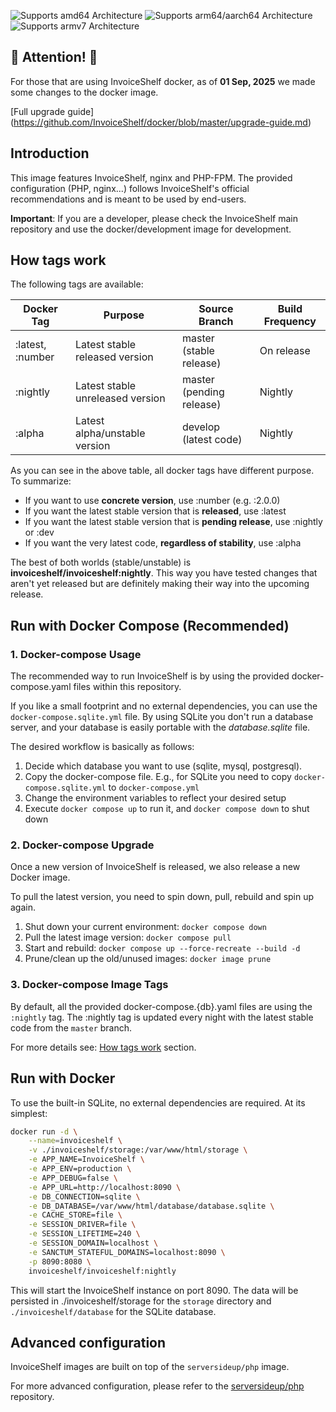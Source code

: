 
![Supports amd64 Architecture][amd64-shield]  ![Supports arm64/aarch64 Architecture][arm64-shield]  ![Supports armv7 Architecture][armv7-shield]

## 📢 Attention! 📢

For those that are using InvoiceShelf docker, as of **01 Sep, 2025** we made some changes to the docker image.

[Full upgrade guide] (https://github.com/InvoiceShelf/docker/blob/master/upgrade-guide.md)

## Introduction

This image features InvoiceShelf, nginx and PHP-FPM. The provided configuration (PHP, nginx...) follows InvoiceShelf's official recommendations and is meant to be used by end-users.

**Important**: If you are a developer, please check the InvoiceShelf main repository and use the docker/development image for development.

## How tags work

The following tags are available:

| Docker Tag       | Purpose | Source Branch            | Build Frequency |
|------------------|--|--------------------------|--|
| :latest, :number | Latest stable released version | master (stable release) | On release |
| :nightly         | Latest stable unreleased version | master (pending release) | Nightly |
| :alpha           | Latest alpha/unstable version | develop (latest code) | Nightly |

As you can see in the above table, all docker tags have different purpose. To summarize:

- If you want to use **concrete version**, use :number (e.g. :2.0.0)
- If you want the latest stable version that is **released**, use :latest
- If you want the latest stable version that is **pending release**, use :nightly or :dev
- If you want the very latest code,  **regardless of stability**, use :alpha

The best of both worlds (stable/unstable) is **invoiceshelf/invoiceshelf:nightly**. This way you have tested changes that aren't yet released but are definitely making their way into the upcoming release.

## Run with Docker Compose (Recommended)

### 1. Docker-compose Usage

The recommended way to run InvoiceShelf is by using the provided docker-compose.yaml files within this repository.

If you like a small footprint and no external dependencies, you can use the `docker-compose.sqlite.yml` file. By using SQLite you don't run a database server, and your database is easily portable with the _database.sqlite_ file.

The desired workflow is basically as follows:

1. Decide which database you want to use (sqlite, mysql, postgresql).
2. Copy the docker-compose file. E.g., for SQLite you need to copy  `docker-compose.sqlite.yml` to `docker-compose.yml`
3. Change the environment variables to reflect your desired setup
4. Execute `docker compose up` to run it, and `docker compose down` to shut down

### 2. Docker-compose Upgrade

Once a new version of InvoiceShelf is released, we also release a new Docker image.

To pull the latest version, you need to spin down, pull, rebuild and spin up again.

1. Shut down your current environment:
   `docker compose down`
2. Pull the latest image version:
   `docker compose pull`
3. Start and rebuild:
   `docker compose up --force-recreate --build -d`
4. Prune/clean up the old/unused images:
   `docker image prune`

### 3. Docker-compose Image Tags

By default, all the provided docker-compose.{db}.yaml files are using the `:nightly` tag. The :nightly tag is updated every night with the latest stable code from the `master` branch.

For more details see: [How tags work](#how-tags-work) section.

## Run with Docker

To use the built-in SQLite, no external dependencies are required. At its simplest:

```bash  
docker run -d \
    --name=invoiceshelf \
    -v ./invoiceshelf/storage:/var/www/html/storage \
    -e APP_NAME=InvoiceShelf \
    -e APP_ENV=production \
    -e APP_DEBUG=false \
    -e APP_URL=http://localhost:8090 \
    -e DB_CONNECTION=sqlite \
    -e DB_DATABASE=/var/www/html/database/database.sqlite \
    -e CACHE_STORE=file \
    -e SESSION_DRIVER=file \
    -e SESSION_LIFETIME=240 \
    -e SESSION_DOMAIN=localhost \
    -e SANCTUM_STATEFUL_DOMAINS=localhost:8090 \
    -p 8090:8080 \
    invoiceshelf/invoiceshelf:nightly
```

This will start the InvoiceShelf instance on port 8090. The data will be persisted in ./invoiceshelf/storage for the `storage` directory and `./invoiceshelf/database` for the SQLite database.

## Advanced configuration

InvoiceShelf images are built on top of the `serversideup/php` image. 

For more advanced configuration, please refer to the [serversideup/php](https://github.com/serversideup/docker-php) repository.

[arm64-shield]: https://img.shields.io/badge/arm64-yes-success.svg?style=flat
[amd64-shield]: https://img.shields.io/badge/amd64-yes-success.svg?style=flat
[armv7-shield]: https://img.shields.io/badge/armv7-yes-success.svg?style=flat
